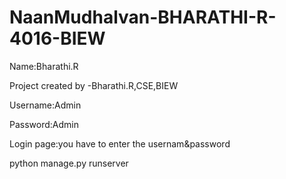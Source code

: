 # NaanMudhalvan-BHARATHI-R-4016-BIEW

Name:Bharathi.R

Project created by -Bharathi.R,CSE,BIEW

Username:Admin

Password:Admin

Login page:you have to enter the usernam&password

python manage.py runserver

